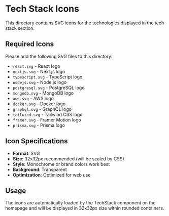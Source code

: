 # Tech Stack Icons

This directory contains SVG icons for the technologies displayed in the tech stack section.

## Required Icons

Please add the following SVG files to this directory:

- `react.svg` - React logo
- `nextjs.svg` - Next.js logo
- `typescript.svg` - TypeScript logo
- `nodejs.svg` - Node.js logo
- `postgresql.svg` - PostgreSQL logo
- `mongodb.svg` - MongoDB logo
- `aws.svg` - AWS logo
- `docker.svg` - Docker logo
- `graphql.svg` - GraphQL logo
- `tailwind.svg` - Tailwind CSS logo
- `framer.svg` - Framer Motion logo
- `prisma.svg` - Prisma logo

## Icon Specifications

- **Format**: SVG
- **Size**: 32x32px recommended (will be scaled by CSS)
- **Style**: Monochrome or brand colors work best
- **Background**: Transparent
- **Optimization**: Optimized for web use

## Usage

The icons are automatically loaded by the TechStack component on the homepage and will be displayed in 32x32px size within rounded containers.
